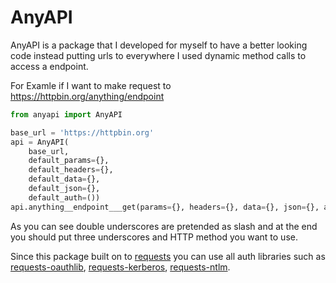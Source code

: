 # AnyAPI
AnyAPI is a package that I developed for myself to have a better looking code instead putting urls to everywhere I used dynamic method calls to access a endpoint.

For Examle if I want to make request to https://httpbin.org/anything/endpoint
```python
from anyapi import AnyAPI

base_url = 'https://httpbin.org'
api = AnyAPI(
    base_url,
    default_params={},
    default_headers={},
    default_data={},
    default_json={},
    default_auth=())
api.anything__endpoint___get(params={}, headers={}, data={}, json={}, auth=())
```
As you can see double underscores are pretended as slash and at the end you should put three underscores and HTTP method you want to use.

Since this package built on to [requests](https://github.com/requests/requests) you can use all auth libraries such as [requests-oauthlib](https://github.com/requests/requests-oauthlib), [requests-kerberos](https://github.com/requests/requests-kerberos), [requests-ntlm](https://github.com/requests/requests-ntlm).
